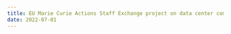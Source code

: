 ```yaml
---
title: EU Marie Curie Actions Staff Exchange project on data center computing funded
date: 2022-07-01
---
```


<!--more-->


